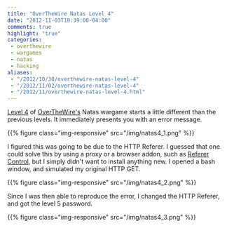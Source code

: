```yaml
---
title: "OverTheWire Natas Level 4"
date: "2012-11-03T10:39:00-04:00"
comments: true
highlight: "true"
categories:
 - overthewire
 - wargames
 - natas
 - hacking
aliases:
 - "/2012/10/30/overthewire-natas-level-4"
 - "/2012/11/02/overthewire-natas-level-4"
 - "/2012/11/overthewire-natas-level-4.html"
---
```


[Level 4](http://www.overthewire.org/wargames/natas/natas4.shtml) of [OverTheWire's](http://www.overthewire.org) Natas wargame starts a little different than the previous levels. It immediately presents you with an error message.

<!-- more -->

{{% figure class="img-responsive" src="/img/natas4_1.png" %}}

I figured this was going to be due to the HTTP Referer. I guessed that one could solve this by using a proxy or a browser addon, such as [Referer Control](https://chrome.google.com/webstore/detail/referer-control/hnkcfpcejkafcihlgbojoidoihckciin/related), but I simply didn't want to install anything new. I opened a bash window, and simulated my original HTTP GET.

{{% figure class="img-responsive" src="/img/natas4_2.png" %}}

Since I was then able to reproduce the error, I changed the HTTP Referer, and got the level 5 password.

{{% figure class="img-responsive" src="/img/natas4_3.png" %}}
